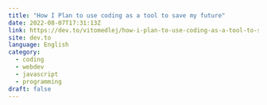 ```yaml
---
title: "How I Plan to use coding as a tool to save my future"
date: 2022-08-07T17:31:13Z
link: https://dev.to/vitomedlej/how-i-plan-to-use-coding-as-a-tool-to-save-my-future-3d8f?utm_medium=RSS&utm_source=news.12bit.vn
site: dev.to
language: English
category:
  - coding
  - webdev
  - javascript
  - programming
draft: false
---
```

